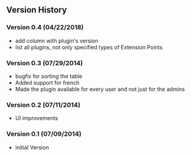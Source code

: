 ## Version History

### Version 0.4 (04/22/2018)

-   add column with plugin's version
-   list all plugins, not only specified types of Extension Points

### Version 0.3 (07/29/2014)

-   bugfix for sorting the table
-   Added support for french
-   Made the plugin available for every user and not just for the admins

### Version 0.2 (07/11/2014)

-   UI improvements

### Version 0.1 (07/09/2014)

-   initial Version